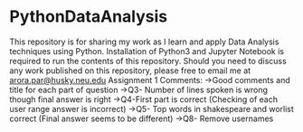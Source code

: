 # PythonDataAnalysis

This repository is for sharing my work as I learn and apply Data Analysis techniques using Python.
Installation of Python3 and Jupyter Notebook is required to run the contents of this repository.
Should you need to discuss any work published on this repository, please free to email me at arora.par@husky.neu.edu
Assignment 1 Comments:
->Good comments and title for each part of question
->Q3- Number of lines spoken is wrong though final answer is right
->Q4-First part is correct (Checking of each user range answer is incorrect)
->Q5- Top words in shakespeare and worlist correct (Final answer seems to be different)
->Q8- Remove usernames
